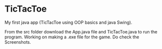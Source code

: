 # TicTacToe
My first java app (TicTacToe using OOP basics and java Swing).

From the src folder download the App.java file and TicTacToe.java to run the program. Working on making a .exe file for the game.
Do check the Screenshots.
